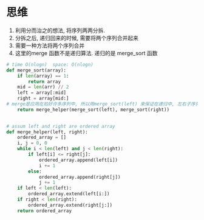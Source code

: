 # 思维
1. 利用分而治之的想法, 将序列两两分拆. 
2. 分拆之后, 递归回来的时候, 需要将两个序列合并起来
3. 需要一种方法将两个序列合并
4. 这里的merge 函数不是递归算法. 递归的是 merge_sort 函数


```python
# time O(nlogn)  space: O(nlogn)
def merge_sort(array):
	if len(array) == 1:
		return array
	mid = len(arr) // 2
	left = array[:mid]
	right = array[mid:]
# merge是应用在拍好许多序列中, 所以用merge_sort(left) 来保证在递归中, 左右子序列已经排序
	return merge_helper(merge_sort(left), merge_sort(right))  
	

# assum left and right are ordered array
def merge_helper(left, right):
	ordered_array = []
	i, j = 0, 0
	while i < len(left) and j < len(right):
		if left[i] <= right[j]:
			ordered_array.append(left[i])
			i += 1
		else:
			ordered_array.append(right[j])
			j += 1
	if left < len(left):
		ordered_array.extend(left[i:])
	if right < len(right):
		ordered_array.extend(right[j:])
	return ordered_array
	

```